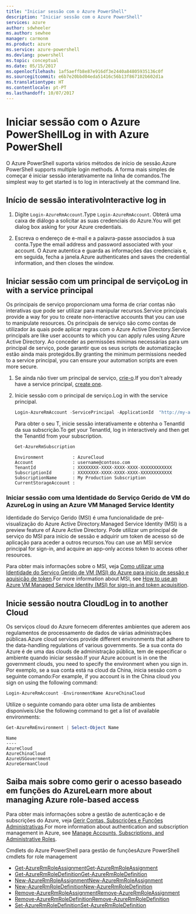 ```yaml
---
title: "Iniciar sessão com o Azure PowerShell"
description: "Iniciar sessão com o Azure PowerShell"
services: azure
author: sdwheeler
ms.author: sewhee
manager: carmonm
ms.product: azure
ms.service: azure-powershell
ms.devlang: powershell
ms.topic: conceptual
ms.date: 05/15/2017
ms.openlocfilehash: 1af5aeffb8e87e916df3e2440a84805935136c0f
ms.sourcegitcommit: e6b7e20bbd04eda51416c56b13f867102b602d1a
ms.translationtype: HT
ms.contentlocale: pt-PT
ms.lasthandoff: 10/07/2017
---
```

# <a name="log-in-with-azure-powershell"></a><span data-ttu-id="c9ff7-103">Iniciar sessão com o Azure PowerShell</span><span class="sxs-lookup"><span data-stu-id="c9ff7-103">Log in with Azure PowerShell</span></span>

<span data-ttu-id="c9ff7-104">O Azure PowerShell suporta vários métodos de início de sessão.</span><span class="sxs-lookup"><span data-stu-id="c9ff7-104">Azure PowerShell supports multiple login methods.</span></span> <span data-ttu-id="c9ff7-105">A forma mais simples de começar é iniciar sessão interativamente na linha de comandos.</span><span class="sxs-lookup"><span data-stu-id="c9ff7-105">The simplest way to get started is to log in interactively at the command line.</span></span>

## <a name="interactive-log-in"></a><span data-ttu-id="c9ff7-106">Início de sessão interativo</span><span class="sxs-lookup"><span data-stu-id="c9ff7-106">Interactive log in</span></span>

1. <span data-ttu-id="c9ff7-107">Digite `Login-AzureRmAccount`.</span><span class="sxs-lookup"><span data-stu-id="c9ff7-107">Type `Login-AzureRmAccount`.</span></span> <span data-ttu-id="c9ff7-108">Obterá uma caixa de diálogo a solicitar as suas credenciais do Azure.</span><span class="sxs-lookup"><span data-stu-id="c9ff7-108">You will get dialog box asking for your Azure credentials.</span></span>

2. <span data-ttu-id="c9ff7-109">Escreva o endereço de e-mail e a palavra-passe associados à sua conta.</span><span class="sxs-lookup"><span data-stu-id="c9ff7-109">Type the email address and password associated with your account.</span></span> <span data-ttu-id="c9ff7-110">O Azure autentica e guarda as informações das credenciais e, em seguida, fecha a janela.</span><span class="sxs-lookup"><span data-stu-id="c9ff7-110">Azure authenticates and saves the credential information, and then closes the window.</span></span>

## <a name="log-in-with-a-service-principal"></a><span data-ttu-id="c9ff7-111">Iniciar sessão com um principal de serviço</span><span class="sxs-lookup"><span data-stu-id="c9ff7-111">Log in with a service principal</span></span>

<span data-ttu-id="c9ff7-112">Os principais de serviço proporcionam uma forma de criar contas não interativas que pode ser utilizar para manipular recursos.</span><span class="sxs-lookup"><span data-stu-id="c9ff7-112">Service principals provide a way for you to create non-interactive accounts that you can use to manipulate resources.</span></span> <span data-ttu-id="c9ff7-113">Os principais de serviço são como contas de utilizador às quais pode aplicar regras com o Azure Active Directory.</span><span class="sxs-lookup"><span data-stu-id="c9ff7-113">Service principals are like user accounts to which you can apply rules using Azure Active Directory.</span></span> <span data-ttu-id="c9ff7-114">Ao conceder as permissões mínimas necessárias para um principal de serviço, pode garantir que os seus scripts de automatização estão ainda mais protegidos.</span><span class="sxs-lookup"><span data-stu-id="c9ff7-114">By granting the minimum permissions needed to a service principal, you can ensure your automation scripts are even more secure.</span></span>

1. <span data-ttu-id="c9ff7-115">Se ainda não tiver um principal de serviço, [crie-o](create-azure-service-principal-azureps.md).</span><span class="sxs-lookup"><span data-stu-id="c9ff7-115">If you don't already have a service principal, [create one](create-azure-service-principal-azureps.md).</span></span>

2. <span data-ttu-id="c9ff7-116">Inicie sessão com o principal de serviço.</span><span class="sxs-lookup"><span data-stu-id="c9ff7-116">Log in with the service principal.</span></span>

    ```powershell
    Login-AzureRmAccount -ServicePrincipal -ApplicationId  "http://my-app" -Credential $pscredential -TenantId $tenantid
    ```

    <span data-ttu-id="c9ff7-117">Para obter o seu T, inicie sessão interativamente e obtenha o TenantId da sua subscrição.</span><span class="sxs-lookup"><span data-stu-id="c9ff7-117">To get your TenantId, log in interactively and then get the TenantId from your subscription.</span></span>

    ```powershell
    Get-AzureRmSubscription
    ```

    ```
    Environment           : AzureCloud
    Account               : username@contoso.com
    TenantId              : XXXXXXXX-XXXX-XXXX-XXXX-XXXXXXXXXXXX
    SubscriptionId        : XXXXXXXX-XXXX-XXXX-XXXX-XXXXXXXXXXXX
    SubscriptionName      : My Production Subscription
    CurrentStorageAccount :
    ```

### <a name="log-in-using-an-azure-vm-managed-service-identity"></a><span data-ttu-id="c9ff7-118">Iniciar sessão com uma Identidade do Serviço Gerido de VM do Azure</span><span class="sxs-lookup"><span data-stu-id="c9ff7-118">Log in using an Azure VM Managed Service Identity</span></span>

<span data-ttu-id="c9ff7-119">Identidade do Serviço Gerido (MSI) é uma funcionalidade de pré-visualização do Azure Active Directory.</span><span class="sxs-lookup"><span data-stu-id="c9ff7-119">Managed Service Identity (MSI) is a preview feature of Azure Active Directory.</span></span> <span data-ttu-id="c9ff7-120">Pode utilizar um principal de serviço do MSI para início de sessão e adquirir um token de acesso só de aplicação para aceder a outros recursos.</span><span class="sxs-lookup"><span data-stu-id="c9ff7-120">You can use an MSI service principal for sign-in, and acquire an app-only access token to access other resources.</span></span>

<span data-ttu-id="c9ff7-121">Para obter mais informações sobre o MSI, veja [Como utilizar uma Identidade do Serviço Gerido de VM (MSI) do Azure para início de sessão e aquisição de token](/azure/active-directory/msi-how-to-get-access-token-using-msi).</span><span class="sxs-lookup"><span data-stu-id="c9ff7-121">For more information about MSI, see [How to use an Azure VM Managed Service Identity (MSI) for sign-in and token acquisition](/azure/active-directory/msi-how-to-get-access-token-using-msi).</span></span>

## <a name="log-in-to-another-cloud"></a><span data-ttu-id="c9ff7-122">Inicie sessão noutra Cloud</span><span class="sxs-lookup"><span data-stu-id="c9ff7-122">Log in to another Cloud</span></span>

<span data-ttu-id="c9ff7-123">Os serviços cloud do Azure fornecem diferentes ambientes que aderem aos regulamentos de processamento de dados de várias administrações públicas.</span><span class="sxs-lookup"><span data-stu-id="c9ff7-123">Azure cloud services provide different environments that adhere to the data-handling regulations of various governments.</span></span> <span data-ttu-id="c9ff7-124">Se a sua conta do Azure é de uma das clouds de administração pública, tem de especificar o ambiente quando iniciar sessão.</span><span class="sxs-lookup"><span data-stu-id="c9ff7-124">If your Azure account is in one the government clouds, you need to specify the environment when you sign in.</span></span> <span data-ttu-id="c9ff7-125">Por exemplo, se a sua conta está na cloud da China, inicia sessão com o seguinte comando:</span><span class="sxs-lookup"><span data-stu-id="c9ff7-125">For example, if you account is in the China cloud you sign on using the following command:</span></span>

```powershell
Login-AzureRmAccount -EnvironmentName AzureChinaCloud
```

<span data-ttu-id="c9ff7-126">Utilize o seguinte comando para obter uma lista de ambientes disponíveis:</span><span class="sxs-lookup"><span data-stu-id="c9ff7-126">Use the following command to get a list of available environments:</span></span>

```powershell
Get-AzureRmEnvironment | Select-Object Name
```

```
Name
----
AzureCloud
AzureChinaCloud
AzureUSGovernment
AzureGermanCloud
```

## <a name="learn-more-about-managing-azure-role-based-access"></a><span data-ttu-id="c9ff7-127">Saiba mais sobre como gerir o acesso baseado em funções do Azure</span><span class="sxs-lookup"><span data-stu-id="c9ff7-127">Learn more about managing Azure role-based access</span></span>

<span data-ttu-id="c9ff7-128">Para obter mais informações sobre a gestão de autenticação e de subscrições do Azure, veja [Gerir Contas, Subscrições e Funções Administrativas](/azure/active-directory/role-based-access-control-configure).</span><span class="sxs-lookup"><span data-stu-id="c9ff7-128">For more information about authentication and subscription management in Azure, see [Manage Accounts, Subscriptions, and Administrative Roles](/azure/active-directory/role-based-access-control-configure).</span></span>

<span data-ttu-id="c9ff7-129">Cmdlets do Azure PowerShell para gestão de funções</span><span class="sxs-lookup"><span data-stu-id="c9ff7-129">Azure PowerShell cmdlets for role management</span></span>

* [<span data-ttu-id="c9ff7-130">Get-AzureRmRoleAssignment</span><span class="sxs-lookup"><span data-stu-id="c9ff7-130">Get-AzureRmRoleAssignment</span></span>](/powershell/module/AzureRM.Resources/Get-AzureRmRoleAssignment)
* [<span data-ttu-id="c9ff7-131">Get-AzureRmRoleDefinition</span><span class="sxs-lookup"><span data-stu-id="c9ff7-131">Get-AzureRmRoleDefinition</span></span>](/powershell/module/AzureRM.Resources/Get-AzureRmRoleDefinition)
* [<span data-ttu-id="c9ff7-132">New-AzureRmRoleAssignment</span><span class="sxs-lookup"><span data-stu-id="c9ff7-132">New-AzureRmRoleAssignment</span></span>](/powershell/module/AzureRM.Resources/New-AzureRmRoleAssignment)
* [<span data-ttu-id="c9ff7-133">New-AzureRmRoleDefinition</span><span class="sxs-lookup"><span data-stu-id="c9ff7-133">New-AzureRmRoleDefinition</span></span>](/powershell/module/AzureRM.Resources/New-AzureRmRoleDefinition)
* [<span data-ttu-id="c9ff7-134">Remove-AzureRmRoleAssignment</span><span class="sxs-lookup"><span data-stu-id="c9ff7-134">Remove-AzureRmRoleAssignment</span></span>](/powershell/module/AzureRM.Resources/Remove-AzureRmRoleAssignment)
* [<span data-ttu-id="c9ff7-135">Remove-AzureRmRoleDefinition</span><span class="sxs-lookup"><span data-stu-id="c9ff7-135">Remove-AzureRmRoleDefinition</span></span>](/powershell/module/AzureRM.Resources/Remove-AzureRmRoleDefinition)
* [<span data-ttu-id="c9ff7-136">Set-AzureRmRoleDefinition</span><span class="sxs-lookup"><span data-stu-id="c9ff7-136">Set-AzureRmRoleDefinition</span></span>](/powershell/moduel/AzureRM.Resources/Set-AzureRmRoleDefinition)
